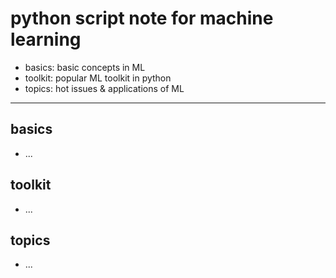# python script note for machine learning
* basics: basic concepts in ML
* toolkit: popular ML toolkit in python
* topics: hot issues & applications of ML

---
## basics
* ...

## toolkit
* ...

## topics
* ...
